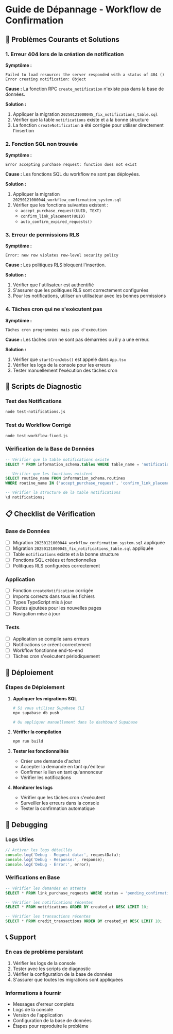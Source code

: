 # Guide de Dépannage - Workflow de Confirmation

## 🚨 Problèmes Courants et Solutions

### 1. Erreur 404 lors de la création de notification

**Symptôme :**
```
Failed to load resource: the server responded with a status of 404 ()
Error creating notification: Object
```

**Cause :** La fonction RPC `create_notification` n'existe pas dans la base de données.

**Solution :**
1. Appliquer la migration `20250121000045_fix_notifications_table.sql`
2. Vérifier que la table `notifications` existe et a la bonne structure
3. La fonction `createNotification` a été corrigée pour utiliser directement l'insertion

### 2. Fonction SQL non trouvée

**Symptôme :**
```
Error accepting purchase request: function does not exist
```

**Cause :** Les fonctions SQL du workflow ne sont pas déployées.

**Solution :**
1. Appliquer la migration `20250121000044_workflow_confirmation_system.sql`
2. Vérifier que les fonctions suivantes existent :
   - `accept_purchase_request(UUID, TEXT)`
   - `confirm_link_placement(UUID)`
   - `auto_confirm_expired_requests()`

### 3. Erreur de permissions RLS

**Symptôme :**
```
Error: new row violates row-level security policy
```

**Cause :** Les politiques RLS bloquent l'insertion.

**Solution :**
1. Vérifier que l'utilisateur est authentifié
2. S'assurer que les politiques RLS sont correctement configurées
3. Pour les notifications, utiliser un utilisateur avec les bonnes permissions

### 4. Tâches cron qui ne s'exécutent pas

**Symptôme :**
```
Tâches cron programmées mais pas d'exécution
```

**Cause :** Les tâches cron ne sont pas démarrées ou il y a une erreur.

**Solution :**
1. Vérifier que `startCronJobs()` est appelé dans `App.tsx`
2. Vérifier les logs de la console pour les erreurs
3. Tester manuellement l'exécution des tâches cron

## 🔧 Scripts de Diagnostic

### Test des Notifications
```bash
node test-notifications.js
```

### Test du Workflow Corrigé
```bash
node test-workflow-fixed.js
```

### Vérification de la Base de Données
```sql
-- Vérifier que la table notifications existe
SELECT * FROM information_schema.tables WHERE table_name = 'notifications';

-- Vérifier que les fonctions existent
SELECT routine_name FROM information_schema.routines 
WHERE routine_name IN ('accept_purchase_request', 'confirm_link_placement', 'auto_confirm_expired_requests');

-- Vérifier la structure de la table notifications
\d notifications;
```

## 📋 Checklist de Vérification

### Base de Données
- [ ] Migration `20250121000044_workflow_confirmation_system.sql` appliquée
- [ ] Migration `20250121000045_fix_notifications_table.sql` appliquée
- [ ] Table `notifications` existe et a la bonne structure
- [ ] Fonctions SQL créées et fonctionnelles
- [ ] Politiques RLS configurées correctement

### Application
- [ ] Fonction `createNotification` corrigée
- [ ] Imports corrects dans tous les fichiers
- [ ] Types TypeScript mis à jour
- [ ] Routes ajoutées pour les nouvelles pages
- [ ] Navigation mise à jour

### Tests
- [ ] Application se compile sans erreurs
- [ ] Notifications se créent correctement
- [ ] Workflow fonctionne end-to-end
- [ ] Tâches cron s'exécutent périodiquement

## 🚀 Déploiement

### Étapes de Déploiement
1. **Appliquer les migrations SQL**
   ```bash
   # Si vous utilisez Supabase CLI
   npx supabase db push
   
   # Ou appliquer manuellement dans le dashboard Supabase
   ```

2. **Vérifier la compilation**
   ```bash
   npm run build
   ```

3. **Tester les fonctionnalités**
   - Créer une demande d'achat
   - Accepter la demande en tant qu'éditeur
   - Confirmer le lien en tant qu'annonceur
   - Vérifier les notifications

4. **Monitorer les logs**
   - Vérifier que les tâches cron s'exécutent
   - Surveiller les erreurs dans la console
   - Tester la confirmation automatique

## 🐛 Debugging

### Logs Utiles
```javascript
// Activer les logs détaillés
console.log('Debug - Request data:', requestData);
console.log('Debug - Response:', response);
console.log('Debug - Error:', error);
```

### Vérifications en Base
```sql
-- Vérifier les demandes en attente
SELECT * FROM link_purchase_requests WHERE status = 'pending_confirmation';

-- Vérifier les notifications récentes
SELECT * FROM notifications ORDER BY created_at DESC LIMIT 10;

-- Vérifier les transactions récentes
SELECT * FROM credit_transactions ORDER BY created_at DESC LIMIT 10;
```

## 📞 Support

### En cas de problème persistant
1. Vérifier les logs de la console
2. Tester avec les scripts de diagnostic
3. Vérifier la configuration de la base de données
4. S'assurer que toutes les migrations sont appliquées

### Informations à fournir
- Messages d'erreur complets
- Logs de la console
- Version de l'application
- Configuration de la base de données
- Étapes pour reproduire le problème

